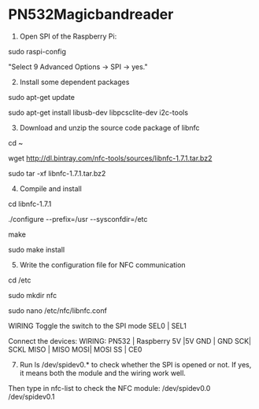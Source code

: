 # PN532Magicbandreader

1. Open SPI of the Raspberry Pi:

sudo raspi-config

"Select 9 Advanced Options -> SPI -> yes."

2. Install some dependent packages

sudo apt-get update

sudo apt-get install libusb-dev libpcsclite-dev i2c-tools

3. Download and unzip the source code package of libnfc

cd ~

wget http://dl.bintray.com/nfc-tools/sources/libnfc-1.7.1.tar.bz2

sudo tar -xf libnfc-1.7.1.tar.bz2  

4. Compile and install

cd libnfc-1.7.1

./configure --prefix=/usr --sysconfdir=/etc

make

sudo make install 

5. Write the configuration file for NFC communication

cd /etc

sudo mkdir nfc

sudo nano /etc/nfc/libnfc.conf

WIRING
Toggle the switch to the SPI mode
SEL0 |	SEL1

Connect the devices:
WIRING:
PN532 |	Raspberry
   5V	|5V
  GND |	GND
   SCK|	SCKL
 MISO |	MISO
  MOSI|	MOSI
   SS |	CE0

7. Run ls /dev/spidev0.* to check whether the SPI is opened or not.
If yes, it means both the module and the wiring work well.

Then type in nfc-list to check the NFC module:
/dev/spidev0.0 /dev/spidev0.1

